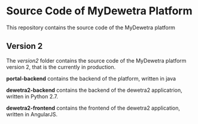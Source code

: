 # Source Code of MyDewetra Platform
This repository contains the source code of the MyDewetra platform

## Version 2

The *version2* folder contains the source code of the MyDewetra platform version 2, that is the currently in production.

**portal-backend** contains the backend of the platform, written in java

**dewetra2-backend** contains the backend of the dewetra2 applicatrion, written in Python 2.7.

**dewetra2-frontend** contains the frontend of the dewetra2 application, written in AngularJS.
